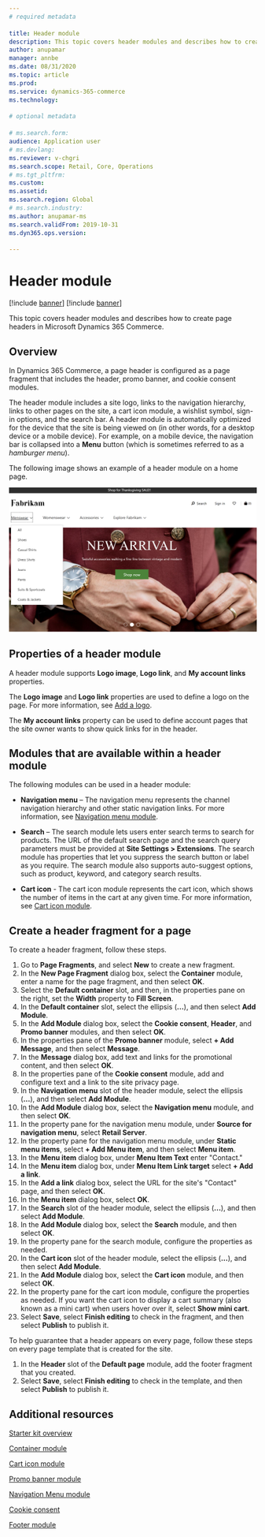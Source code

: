 ```yaml
---
# required metadata

title: Header module
description: This topic covers header modules and describes how to create page headers in Microsoft Dynamics 365 Commerce.
author: anupamar
manager: annbe
ms.date: 08/31/2020
ms.topic: article
ms.prod: 
ms.service: dynamics-365-commerce
ms.technology: 

# optional metadata

# ms.search.form: 
audience: Application user
# ms.devlang: 
ms.reviewer: v-chgri
ms.search.scope: Retail, Core, Operations
# ms.tgt_pltfrm: 
ms.custom: 
ms.assetid: 
ms.search.region: Global
# ms.search.industry: 
ms.author: anupamar-ms
ms.search.validFrom: 2019-10-31
ms.dyn365.ops.version: 

---
```


# Header module

[!include [banner](includes/banner.md)]
[!include [banner](includes/preview-banner.md)]

This topic covers header modules and describes how to create page headers in Microsoft Dynamics 365 Commerce.

## Overview

In Dynamics 365 Commerce, a page header is configured as a page fragment that includes the header, promo banner, and cookie consent modules. 

The header module includes a site logo, links to the navigation hierarchy, links to other pages on the site, a cart icon module, a wishlist symbol, sign-in options, and the search bar. A header module is automatically optimized for the device that the site is being viewed on (in other words, for a desktop device or a mobile device). For example, on a mobile device, the navigation bar is collapsed into a **Menu** button (which is sometimes referred to as a *hamburger menu*).

The following image shows an example of a header module on a home page.

![Example of a header module](./media/ecommerce-header.png)

## Properties of a header module

A header module supports **Logo image**, **Logo link**, and **My account links** properties. 

The **Logo image** and **Logo link** properties are used to define a logo on the page. For more information, see [Add a logo](add-logo.md). 

The **My account links** property can be used to define account pages that the site owner wants to show quick links for in the header.

## Modules that are available within a header module

The following modules can be used in a header module:

- **Navigation menu** – The navigation menu represents the channel navigation hierarchy and other static navigation links. For more information, see [Navigation menu module](navigation-menu-module.md).

- **Search** – The search module lets users enter search terms to search for products. The URL of the default search page and the search query parameters must be provided at **Site Settings \> Extensions**. The search module has properties that let you suppress the search button or label as you require. The search module also supports auto-suggest options, such as product, keyword, and category search results.

- **Cart icon** - The cart icon module represents the cart icon, which shows the number of items in the cart at any given time. For more information, see [Cart icon module](cart-icon-module.md).

## Create a header fragment for a page

To create a header fragment, follow these steps.

1. Go to **Page Fragments**, and select **New** to create a new fragment.
1. In the **New Page Fragment** dialog box, select the **Container** module, enter a name for the page fragment, and then select **OK**.
1. Select the **Default container** slot, and then, in the properties pane on the right, set the **Width** property to **Fill Screen**.
1. In the **Default container** slot, select the ellipsis (**...**), and then select **Add Module**.
1. In the **Add Module** dialog box, select the **Cookie consent**, **Header**, and **Promo banner** modules, and then select **OK**.
1. In the properties pane of the **Promo banner** module, select **+ Add Message**, and then select **Message**.
1. In the **Message** dialog box, add text and links for the promotional content, and then select **OK**.
1. In the properties pane of the **Cookie consent** module, add and configure text and a link to the site privacy page.
1. In the **Navigation menu** slot of the header module, select the ellipsis (**...**), and then select **Add Module**.
1. In the **Add Module** dialog box, select the **Navigation menu** module, and then select **OK**.
1. In the property pane for the navigation menu module, under **Source for navigation menu**, select **Retail Server**.
1. In the property pane for the navigation menu module, under **Static menu items**, select **+ Add Menu item**, and then select **Menu item**. 
1. In the **Menu item** dialog box, under **Menu Item Text** enter "Contact."
1. In the **Menu item** dialog box, under **Menu Item Link target** select **+ Add a link**.
1. In the **Add a link** dialog box, select the URL for the site's "Contact" page, and then select **OK**.  
1. In the **Menu item** dialog box, select **OK**.
1. In the **Search** slot of the header module, select the ellipsis (**...**), and then select **Add Module**.
1. In the **Add Module** dialog box, select the **Search** module, and then select **OK**.
1. In the property pane for the search module, configure the properties as needed.
1. In the **Cart icon** slot of the header module, select the ellipsis (**...**), and then select **Add Module**.
1. In the **Add Module** dialog box, select the **Cart icon** module, and then select **OK**.
1. In the property pane for the cart icon module, configure the properties as needed. If you want the cart icon to display a cart summary (also known as a mini cart) when users hover over it, select **Show mini cart**.
1. Select **Save**, select **Finish editing** to check in the fragment, and then select **Publish** to publish it.

To help guarantee that a header appears on every page, follow these steps on every page template that is created for the site.

1. In the **Header** slot of the **Default page** module, add the footer fragment that you created.
1. Select **Save**, select **Finish editing** to check in the template, and then select **Publish** to publish it.

## Additional resources

[Starter kit overview](starter-kit-overview.md)

[Container module](add-container-module.md)

[Cart icon module](cart-icon-module.md)

[Promo banner module](add-alert.md)

[Navigation Menu module](navigation-menu-module.md) 

[Cookie consent](cookie-consent-module.md)

[Footer module](author-footer-module.md)
